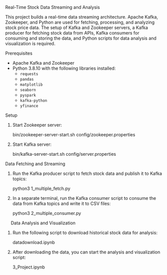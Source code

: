 Real-Time Stock Data Streaming and Analysis

This project builds a real-time data streaming architecture. Apache Kafka, Zookeeper, and Python are used for fetching, processing, and analyzing stock price data. The setup of Kafka and Zookeeper servers, a Kafka producer for fetching stock data from APIs, Kafka consumers for consuming and storing the data, and Python scripts for data analysis and visualization is required.

Prerequisites

- Apache Kafka and Zookeeper
- Python 3.8.10 with the following libraries installed:
  - `requests`
  - `pandas`
  - `matplotlib`
  - `seaborn`
  - `pyspark`
  - `kafka-python`
  - `yfinance`

Setup

1. Start Zookeeper server:

   bin/zookeeper-server-start.sh config/zookeeper.properties

2. Start Kafka server:

   bin/kafka-server-start.sh config/server.properties


Data Fetching and Streaming

1. Run the Kafka producer script to fetch stock data and publish it to Kafka topics:

   python3 1_multiple_fetch.py

2. In a separate terminal, run the Kafka consumer script to consume the data from Kafka topics and write it to CSV files:
  
   python3 2_multiple_consumer.py
   
 
Data Analysis and Visualization

1. Run the following script to download historical stock data for analysis:

    datadownload.ipynb

2. After downloading the data, you can start the analysis and visualization script:

    3_Project.ipynb
